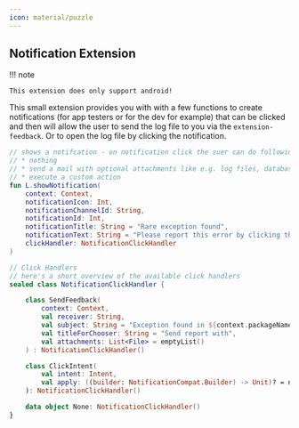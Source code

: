 ```yaml
---
icon: material/puzzle
---
```


## Notification Extension

!!! note

    This extension does only support android!

This small extension provides you with with a few functions to create notifications (for app testers or for the dev for example) that can be clicked and then will allow the user to send the log file to you via the `extension-feedback`. Or to open the log file by clicking the notification.

```kotlin
// shows a notifcation - on notification click the suer can do following:
// * nothing
// * send a mail with optional attachments like e.g. log files, database, whatever
// * execute a custom action
fun L.showNotification(
    context: Context,
    notificationIcon: Int,
    notificationChannelId: String,
    notificationId: Int,
    notificationTitle: String = "Rare exception found",
    notificationText: String = "Please report this error by clicking this notification, thanks",
    clickHandler: NotificationClickHandler
)

// Click Handlers
// here's a short overview of the available click handlers
sealed class NotificationClickHandler {

    class SendFeedback(
        context: Context,
        val receiver: String,
        val subject: String = "Exception found in ${context.packageName}",
        val titleForChooser: String = "Send report with",
        val attachments: List<File> = emptyList()
    ) : NotificationClickHandler()

    class ClickIntent(
        val intent: Intent,
        val apply: ((builder: NotificationCompat.Builder) -> Unit)? = null
    ): NotificationClickHandler()

    data object None: NotificationClickHandler()
}	
```
